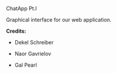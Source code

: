ChatApp Pt.I

Graphical interface for our web application.


**Credits:**

- Dekel Schreiber

- Naor Gavrielov

- Gal Pearl

